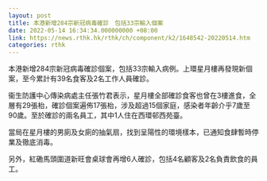 ```yaml
---
layout: post
title: 本港新增284宗新冠病毒確診　包括33宗輸入個案
date: 2022-05-14 16:34:34.000000000 +08:00
link: https://news.rthk.hk/rthk/ch/component/k2/1648542-20220514.htm
categories: rthk
---
```


本港新增284宗新冠病毒確診個案，包括33宗輸入病例。上環星月樓再發現新個案，至今累計有39名食客及2名工作人員確診。

衞生防護中心傳染病處主任張竹君表示，星月樓全部確診食客也曾在3樓進食，全層有29張枱，確診個案遍佈17張枱，涉及超過15個家庭，感染者年齡介乎7歲至90歲。至於確診的兩名員工，其中1人住在西環邨西苑臺。

當局在星月樓的男廁及女廁的抽氣扇，找到呈陽性的環境樣本，已通知食肆暫時停業及徹底消毒。

另外，紅磡馬頭圍道新旺會桌球會再增6人確診，包括4名顧客及2名負責飲食的員工。
